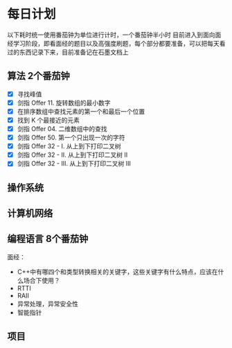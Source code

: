 # 每日计划
以下耗时统一使用番茄钟为单位进行计时，一个番茄钟半小时
目前进入到面向面经学习阶段，即看面经的题目以及高强度刷题，每个部分都要准备，可以把每天看过的东西记录下来，目前准备记在石墨文档上
## 算法 2个番茄钟
- [x] 寻找峰值
- [x] 剑指 Offer 11. 旋转数组的最小数字
- [x] 在排序数组中查找元素的第一个和最后一个位置
- [x] 找到 K 个最接近的元素
- [x] 剑指 Offer 04. 二维数组中的查找
- [x] 剑指 Offer 50. 第一个只出现一次的字符
- [x] 剑指 Offer 32 - I. 从上到下打印二叉树
- [x] 剑指 Offer 32 - II. 从上到下打印二叉树 II
- [x] 剑指 Offer 32 - III. 从上到下打印二叉树 III
## 操作系统 
## 计算机网络 
## 编程语言 8个番茄钟
面经：
- C++中有哪四个和类型转换相关的关键字，这些关键字有什么特点，应该在什么场合下使用？
- RTTI
- RAII
- 异常处理，异常安全性
- 智能指针
## 项目 
